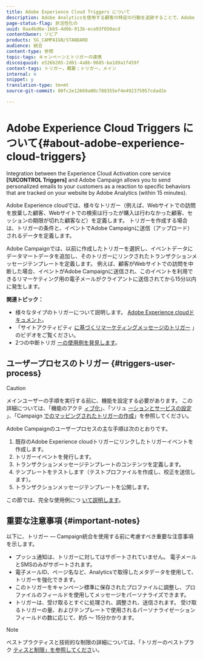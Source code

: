 ```yaml
---
title: Adobe Experience Cloud Triggers について
description: Adobe Analyticsを使用する顧客の特定の行動を追跡することで、Adobe Campaignで顧客にパーソナライズされた電子メールを送信できるようになりました。
page-status-flag: 非活性化の
uuid: 0aa4bd6e-1bb5-4d0b-913b-eca93f050acd
contentOwner: ソビア
products: SG_CAMPAIGN/STANDARD
audience: 統合
content-type: 参照
topic-tags: キャンペーンとトリガーの連携
discoiquuid: e526b205-2d01-4a8b-9685-ba1d9a1f459f
context-tags: トリガー，概要；トリガー，メイン
internal: n
snippet: y
translation-type: tm+mt
source-git-commit: 00fc2e12669a00c788355ef4e492375957cdad2e

---
```



# Adobe Experience Cloud Triggers について{#about-adobe-experience-cloud-triggers}

Integration between the Experience Cloud Activation core service **[!UICONTROL Triggers]** and Adobe Campaign allows you to send personalized emails to your customers as a reaction to specific behaviors that are tracked on your website by Adobe Analytics (within 15 minutes).

Adobe Experience cloudでは、様々なトリガー（例えば、Webサイトでの訪問を放棄した顧客、Webサイトでの検索は行ったが購入は行わなかった顧客、セッションの期限が切れた顧客など）を定義します。 トリガーを作成する場合は、トリガーの条件と、イベントでAdobe Campaignに送信（アップロード）されるデータを定義します。

 Adobe Campaignでは、以前に作成したトリガーを選択し、イベントデータにデータマートデータを追加し、そのトリガーにリンクされたトランザクションメッセージテンプレートを定義します。 例えば、顧客がWebサイトでの訪問を中断した場合、イベントがAdobe Campaignに送信され、このイベントを利用できるリマーケティング用の電子メールがクライアントに送信されてから15分以内に発生します。

**関連トピック：**

* 様々なタイプのトリガーについて説明します。 [Adobe Experience cloudドキュメント](https://marketing.adobe.com/resources/help/en_US/mcloud/triggers.html)。
* 「サイトアクティビティ [に基づくリマーケティングメッセージのトリガー](https://helpx.adobe.com/marketing-cloud/how-to/email-marketing.html#step-two) 」のビデオをご覧ください。
* 2つの中断トリガ [ーの使用例を発見します](../../integrating/using/abandonment-triggers-use-cases.md)。

## ユーザープロセスのトリガー {#triggers-user-process}

>[!CAUTION]
>
>メインユーザーの手順を実行する前に、機能を設定する必要があります。 この詳細については、「機能のアクテ [ィブ化](../../integrating/using/configuring-triggers-in-experience-cloud.md#activating-the-functionality)」、「ソリュ [ーションとサービスの設定](../../integrating/using/configuring-triggers-in-experience-cloud.md#configuring-solutions-and-services) 」、「Campaign [でのマッピングされたトリガーの作成](../../integrating/using/using-triggers-in-campaign.md#creating-a-mapped-trigger-in-campaign)」を参照してください。

Adobe Campaignのユーザープロセスの主な手順は次のとおりです。

1. 既存のAdobe Experience cloudトリガーにリンクしたトリガーイベントを作成します。
1. トリガーイベントを発行します。
1. トランザクションメッセージテンプレートのコンテンツを定義します。
1. テンプレートをテストします（テストプロファイルを作成し、校正を送信します）。
1. トランザクションメッセージテンプレートを公開します。

この節では、完全な使用例につ [いて説明します](../../integrating/using/abandonment-triggers-use-cases.md)。

## 重要な注意事項 {#important-notes}

以下に、トリガー — Campaign統合を使用する前に考慮すべき重要な注意事項を示します。

* プッシュ通知は、トリガーに対してはサポートされていません。 電子メールとSMSのみがサポートされます。
* 電子メールID、ページ名など、Analyticsで取得したメタデータを使用して、トリガーを強化できます。
* このトリガーをキャンペーン標準に保存されたプロファイルに調整し、プロファイルのフィールドを使用してメッセージをパーソナライズできます。
* トリガーは、受け取るとすぐに処理され、調整され、送信されます。 受け取るトリガーの量、およびテンプレートで使用されるパーソナライゼーションフィールドの数に応じて、約5 ～ 15分かかります。

>[!NOTE]
>
>ベストプラクティスと技術的な制限の詳細については、「トリガーのベストプラク [ティスと制限」を参照してくださ](../../integrating/using/configuring-triggers-in-experience-cloud.md#triggers-best-practices-and-limitations)い。

